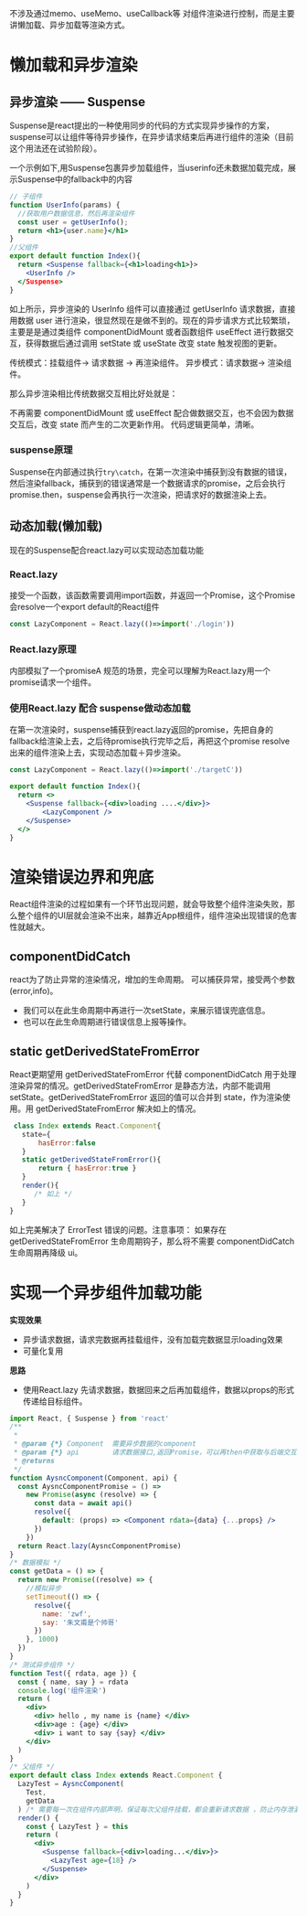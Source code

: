 不涉及通过memo、useMemo、useCallback等 对组件渲染进行控制，而是主要讲懒加载、异步加载等渲染方式。

# 懒加载和异步渲染

## 异步渲染 —— Suspense

Suspense是react提出的一种使用同步的代码的方式实现异步操作的方案，suspense可以让组件等待异步操作，在异步请求结束后再进行组件的渲染（目前这个用法还在试验阶段）。

一个示例如下,用Suspense包裹异步加载组件，当userinfo还未数据加载完成，展示Suspense中的fallback中的内容

```jsx
// 子组件
function UserInfo(params) {
  //获取用户数据信息，然后再渲染组件
  const user = getUserInfo();
  return <h1>{user.name}</h1>
}
//父组件
export default function Index(){
  return <Suspense fallback={<h1>loading<h1>}>
    <UserInfo />
  </Suspense>
}
```
如上所示，异步渲染的 UserInfo 组件可以直接通过 getUserInfo 请求数据，直接用数据 user 进行渲染，很显然现在是做不到的。现在的异步请求方式比较繁琐，主要是是通过类组件 componentDidMount 或者函数组件 useEffect 进行数据交互，获得数据后通过调用 setState 或 useState 改变 state 触发视图的更新。

传统模式：挂载组件-> 请求数据 -> 再渲染组件。
异步模式：请求数据-> 渲染组件。

那么异步渲染相比传统数据交互相比好处就是：

不再需要 componentDidMount 或 useEffect 配合做数据交互，也不会因为数据交互后，改变 state 而产生的二次更新作用。
代码逻辑更简单，清晰。

### suspense原理

Suspense在内部通过执行`try\catch`，在第一次渲染中捕获到没有数据的错误，然后渲染fallback，捕获到的错误通常是一个数据请求的promise，之后会执行promise.then，suspense会再执行一次渲染，把请求好的数据渲染上去。


## 动态加载(懒加载)

现在的Suspense配合react.lazy可以实现动态加载功能

### React.lazy
接受一个函数，该函数需要调用import函数，并返回一个Promise，这个Promise会resolve一个export default的React组件

```jsx
const LazyComponent = React.lazy(()=>import('./login'))
```

### React.lazy原理
内部模拟了一个promiseA 规范的场景，完全可以理解为React.lazy用一个promise请求一个组件。

### 使用React.lazy 配合 suspense做动态加载
在第一次渲染时，suspense捕获到react.lazy返回的promise，先把自身的fallback给渲染上去，之后待promise执行完毕之后，再把这个promise resolve出来的组件渲染上去，实现动态加载＋异步渲染。

```jsx
const LazyComponent = React.lazy(()=>import('./targetC'))

export default function Index(){
  return <>
    <Suspense fallback={<div>loading ....</div>}>
        <LazyComponent />
    </Suspense>
  </>
}
```

# 渲染错误边界和兜底
React组件渲染的过程如果有一个环节出现问题，就会导致整个组件渲染失败，那么整个组件的UI层就会渲染不出来，越靠近App根组件，组件渲染出现错误的危害性就越大。

## componentDidCatch
react为了防止异常的渲染情况，增加的生命周期。
可以捕获异常，接受两个参数(error,info)。

  - 我们可以在此生命周期中再进行一次setState，来展示错误兜底信息。
  - 也可以在此生命周期进行错误信息上报等操作。

## static getDerivedStateFromError

React更期望用 getDerivedStateFromError 代替 componentDidCatch 用于处理渲染异常的情况。getDerivedStateFromError 是静态方法，内部不能调用 setState。getDerivedStateFromError 返回的值可以合并到 state，作为渲染使用。用 getDerivedStateFromError 解决如上的情况。
```jsx
 class Index extends React.Component{
   state={
       hasError:false
   }  
   static getDerivedStateFromError(){
       return { hasError:true }
   }
   render(){  
      /* 如上 */
   }
}
```
如上完美解决了 ErrorTest 错误的问题。注意事项： 如果存在 getDerivedStateFromError 生命周期钩子，那么将不需要 componentDidCatch 生命周期再降级 ui。

# 实现一个异步组件加载功能

**实现效果**

  - 异步请求数据，请求完数据再挂载组件，没有加载完数据显示loading效果
  - 可量化复用

**思路**

  - 使用React.lazy 先请求数据，数据回来之后再加载组件，数据以props的形式传递给目标组件。

```jsx
import React, { Suspense } from 'react'
/**
 *
 * @param {*} Component  需要异步数据的component
 * @param {*} api        请求数据接口,返回Promise，可以再then中获取与后端交互的数据
 * @returns
 */
function AysncComponent(Component, api) {
  const AysncComponentPromise = () =>
    new Promise(async (resolve) => {
      const data = await api()
      resolve({
        default: (props) => <Component rdata={data} {...props} />
      })
    })
  return React.lazy(AysncComponentPromise)
}
/* 数据模拟 */
const getData = () => {
  return new Promise((resolve) => {
    //模拟异步
    setTimeout(() => {
      resolve({
        name: 'zwf',
        say: '朱文甫是个帅哥'
      })
    }, 1000)
  })
}
/* 测试异步组件 */
function Test({ rdata, age }) {
  const { name, say } = rdata
  console.log('组件渲染')
  return (
    <div>
      <div> hello , my name is {name} </div>
      <div>age : {age} </div>
      <div> i want to say {say} </div>
    </div>
  )
}
/* 父组件 */
export default class Index extends React.Component {
  LazyTest = AysncComponent(
    Test,
    getData
  ) /* 需要每一次在组件内部声明，保证每次父组件挂载，都会重新请求数据 ，防止内存泄漏。 */
  render() {
    const { LazyTest } = this
    return (
      <div>
        <Suspense fallback={<div>loading...</div>}>
          <LazyTest age={18} />
        </Suspense>
      </div>
    )
  }
}

```